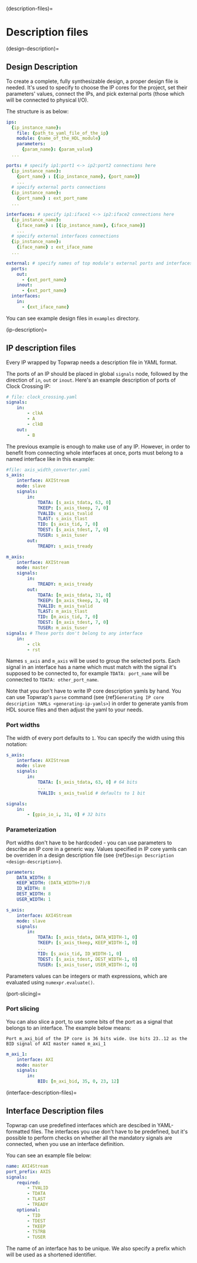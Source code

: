 (description-files)=

# Description files

(design-description)=

## Design Description

To create a complete, fully synthesizable design, a proper design file is needed.
It's used to specify to choose the IP cores for the project, set their parameters' values,
connect the IPs, and pick external ports (those which will be connected to physical I/O).

The structure is as below:

```yaml
ips:
  {ip_instance_name}:
    file: {path_to_yaml_file_of_the_ip}
    module: {name_of_the_HDL_module}
    parameters:
      {param_name}: {param_value}
  ...

ports: # specify ip1:port1 <-> ip2:port2 connections here
  {ip_instance_name}:
    {port_name} : [{ip_instance_name}, {port_name}]
    ...
  # specify external ports connections
  {ip_instance_name}:
    {port_name} : ext_port_name
  ...

interfaces: # specify ip1:iface1 <-> ip2:iface2 connections here
  {ip_instance_name}:
    {iface_name} : [{ip_instance_name}, {iface_name}]
    ...
  # specify external interfaces connections
  {ip_instance_name}:
    {iface_name} : ext_iface_name
  ...

external: # specify names of top module's external ports and interfaces
  ports:
    out:
      - {ext_port_name}
    inout:
      - {ext_port_name}
  interfaces:
    in:
      - {ext_iface_name}
```

You can see example design files in `examples` directory.

(ip-description)=

## IP description files

Every IP wrapped by Topwrap needs a description file in YAML format.

The ports of an IP should be placed in global `signals` node, followed by the direction of `in`, `out` or `inout`.
Here's an example description of ports of Clock Crossing IP:

```yaml
# file: clock_crossing.yaml
signals:
    in:
        - clkA
        - A
        - clkB
    out:
        - B
```

The previous example is enough to make use of any IP. However, in order to benefit from connecting whole interfaces at once, ports must belong to a named interface like in this example:

```yaml
#file: axis_width_converter.yaml
s_axis:
    interface: AXIStream
    mode: slave
    signals:
        in:
            TDATA: [s_axis_tdata, 63, 0]
            TKEEP: [s_axis_tkeep, 7, 0]
            TVALID: s_axis_tvalid
            TLAST: s_axis_tlast
            TID: [s_axis_tid, 7, 0]
            TDEST: [s_axis_tdest, 7, 0]
            TUSER: s_axis_tuser
        out:
            TREADY: s_axis_tready

m_axis:
    interface: AXIStream
    mode: master
    signals:
        in:
            TREADY: m_axis_tready
        out:
            TDATA: [m_axis_tdata, 31, 0]
            TKEEP: [m_axis_tkeep, 3, 0]
            TVALID: m_axis_tvalid
            TLAST: m_axis_tlast
            TID: [m_axis_tid, 7, 0]
            TDEST: [m_axis_tdest, 7, 0]
            TUSER: m_axis_tuser
signals: # These ports don't belong to any interface
    in:
        - clk
        - rst
```

Names `s_axis` and `m_axis` will be used to group the selected ports.
Each signal in an interface has a name which must match with the signal it's supposed to be connected to, for example `TDATA: port_name` will be connected to `TDATA: other_port_name`.

Note that you don't have to write IP core description yamls by hand. You can use Topwrap's `parse` command (see {ref}`Generating IP core description YAMLs <generating-ip-yamls>`) in order to generate yamls from HDL source files and then adjust the yaml to your needs.

### Port widths

The width of every port defaults to `1`.
You can specify the width using this notation:

```yaml
s_axis:
    interface: AXIStream
    mode: slave
    signals:
        in:
            TDATA: [s_axis_tdata, 63, 0] # 64 bits
            ...
            TVALID: s_axis_tvalid # defaults to 1 bit

signals:
    in:
        - [gpio_io_i, 31, 0] # 32 bits
```

### Parameterization

Port widths don't have to be hardcoded - you can use parameters to describe an IP core in a generic way.
Values specified in IP core yamls can be overriden in a design description file (see {ref}`Design Description <design-description>`).

```yaml
parameters:
    DATA_WIDTH: 8
    KEEP_WIDTH: (DATA_WIDTH+7)/8
    ID_WIDTH: 8
    DEST_WIDTH: 8
    USER_WIDTH: 1

s_axis:
    interface: AXI4Stream
    mode: slave
    signals:
        in:
            TDATA: [s_axis_tdata, DATA_WIDTH-1, 0]
            TKEEP: [s_axis_tkeep, KEEP_WIDTH-1, 0]
            ...
            TID: [s_axis_tid, ID_WIDTH-1, 0]
            TDEST: [s_axis_tdest, DEST_WIDTH-1, 0]
            TUSER: [s_axis_tuser, USER_WIDTH-1, 0]
```

Parameters values can be integers or math expressions, which are evaluated using `numexpr.evaluate()`.

(port-slicing)=

### Port slicing

You can also slice a port, to use some bits of the port as a signal that belongs to an interface.
The example below means:

`Port m_axi_bid of the IP core is 36 bits wide. Use bits 23..12 as the BID signal of AXI master named m_axi_1`

```yaml
m_axi_1:
    interface: AXI
    mode: master
    signals:
        in:
            BID: [m_axi_bid, 35, 0, 23, 12]
```

(interface-description-files)=

## Interface Description files

Topwrap can use predefined interfaces which are descibed in YAML-formatted files.
The interfaces you use don't have to be predefined, but it's possible to perform checks
on whether all the mandatory signals are connected, when you use an interface definition.

You can see an example file below:

```yaml
name: AXI4Stream
port_prefix: AXIS
signals:
    required:
        - TVALID
        - TDATA
        - TLAST
        - TREADY
    optional:
        - TID
        - TDEST
        - TKEEP
        - TSTRB
        - TUSER
```

The name of an interface has to be unique. We also specify a prefix which will be used as a shortened identifier.
